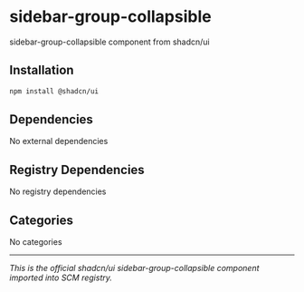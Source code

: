 # sidebar-group-collapsible

sidebar-group-collapsible component from shadcn/ui

## Installation

```bash
npm install @shadcn/ui
```

## Dependencies

No external dependencies

## Registry Dependencies

No registry dependencies

## Categories

No categories

---

*This is the official shadcn/ui sidebar-group-collapsible component imported into SCM registry.*
